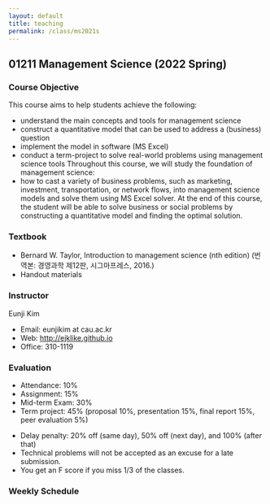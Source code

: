 ```yaml
---
layout: default
title: teaching
permalink: /class/ms2021s
---
```




## 01211 Management Science (2022 Spring)

### Course Objective

This course aims to help students achieve the following:
-	understand the main concepts and tools for management science
-	construct a quantitative model that can be used to address a (business) question
-	implement the model in software (MS Excel)
-	conduct a term-project to solve real-world problems using management science tools
Throughout this course, we will study the foundation of management science:
-	how to cast a variety of business problems, such as marketing, investment, transportation, or network flows, into management science models and solve them using MS Excel solver.
At the end of this course, the student will be able to solve business or social problems by constructing a quantitative model and finding the optimal solution.

### Textbook

-	Bernard W. Taylor, Introduction to management science (nth edition)
(번역본: 경영과학 제12판, 시그마프레스, 2016.)
-	Handout materials

### Instructor

Eunji Kim
- Email: eunjikim at cau.ac.kr
- Web: http://ejklike.github.io
- Office: 310-1119

### Evaluation

- Attendance: 10%
- Assignment: 15%
- Mid-term Exam: 30%
- Term project: 45% (proposal 10%, presentation 15%, final report 15%, peer evaluation 5%)
* Delay penalty: 20% off (same day), 50% off (next day), and 100% (after that) 
* Technical problems will not be accepted as an excuse for a late submission.
* You get an F score if you miss 1/3 of the classes.

### Weekly Schedule


